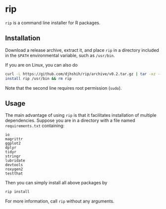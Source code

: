 # rip

`rip` is a command line installer for R packages.

## Installation

Download a release archive, extract it, and place `rip` in a 
directory included in the `$PATH` environmental variable, such as `/usr/bin`.

If you are on Linux, you can also do

```bash
curl -L https://github.com/djhshih/rip/archive/v0.2.tar.gz | tar -xz --strip-components=1 rip-*/rip
install rip /usr/bin && rm rip
```

Note that the second line requires root permission (`sudo`).


## Usage

The main advantage of using `rip` is that it facilitates installation of 
multiple dependencies. Suppose you are in a directory with a file named 
`requirements.txt` containing:

```
io
magrittr
ggplot2
dplyr
tidyr
stringr
lubridate
devtools
roxygen2
testthat
```

Then you can simply install all above packages by

```bash
rip install
```

For more information, call `rip` without any arguments.

